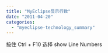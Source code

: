 ```yaml
---
title: "MyEclipse显示行数"
date: "2011-04-20"
categories: 
  - "myeclipse-technology_summary"
---
```


按住 Ctrl + F10 选择 show Line Numbers
